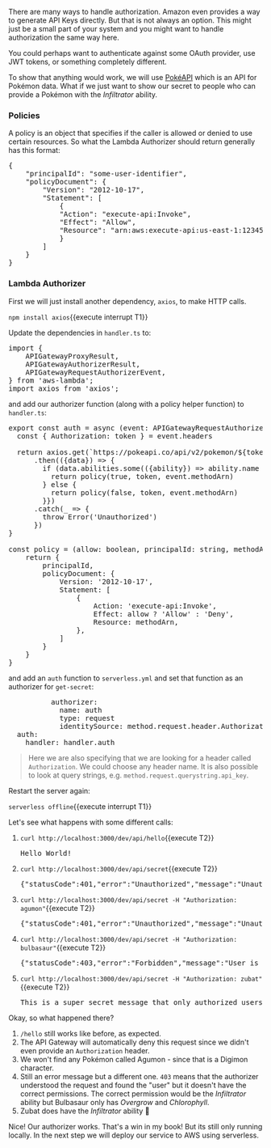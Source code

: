 There are many ways to handle authorization. Amazon even provides a way to generate API Keys directly. But that is not always an option. This might just be a small part of your system and you might want to handle authorization the same way here.

You could perhaps want to authenticate against some OAuth provider, use JWT tokens, or something completely different.

To show that anything would work, we will use [PokéAPI](https://pokeapi.co/) which is an API for Pokémon data. What if we just want to show our secret to people who can provide a Pokémon with the *Infiltrator* ability. 

### Policies
A policy is an object that specifies if the caller is allowed or denied to use certain resources. So what the Lambda Authorizer should return generally has this format:

<pre class="file">
{
    "principalId": "some-user-identifier",
    "policyDocument": {
        "Version": "2012-10-17",
        "Statement": [
            {
            "Action": "execute-api:Invoke",
            "Effect": "Allow",
            "Resource": "arn:aws:execute-api:us-east-1:123456789012:ivdtdhp7b5/ESTestInvoke-stage/GET/"
            }
        ]
    }
}
</pre>

### Lambda Authorizer
First we will just install another dependency, `axios`, to make HTTP calls.

`npm install axios`{{execute interrupt T1}}

Update the dependencies in `handler.ts` to:
<pre class="file" data-filename="project-red/handler.ts" data-target="insert" data-marker="import { APIGatewayProxyResult } from 'aws-lambda';">
import { 
    APIGatewayProxyResult, 
    APIGatewayAuthorizerResult,
    APIGatewayRequestAuthorizerEvent,
} from 'aws-lambda';
import axios from 'axios';
</pre>

and add our authorizer function (along with a policy helper function) to `handler.ts`:

<pre class="file" data-filename="project-red/handler.ts" data-target="append">
export const auth = async (event: APIGatewayRequestAuthorizerEvent): Promise&lt;APIGatewayAuthorizerResult&gt; => {
  const { Authorization: token } = event.headers
  
  return axios.get(`https://pokeapi.co/api/v2/pokemon/${token}`)
      .then(({data}) => {
        if (data.abilities.some(({ability}) => ability.name === "infiltrator")) {
          return policy(true, token, event.methodArn)
        } else {
          return policy(false, token, event.methodArn)
        }})
      .catch(_ => {
        throw Error('Unauthorized')
      })
}

const policy = (allow: boolean, principalId: string, methodArn: string) => {
    return {
        principalId,
        policyDocument: {
            Version: '2012-10-17',
            Statement: [
                {
                    Action: 'execute-api:Invoke',
                    Effect: allow ? 'Allow' : 'Deny',
                    Resource: methodArn,
                },
            ]
        }
    }
}
</pre>

and add an `auth` function to `serverless.yml` and set that function as an authorizer for `get-secret`:

<pre class="file" data-filename="project-red/serverless.yml" data-target="append">
          authorizer:
            name: auth
            type: request
            identitySource: method.request.header.Authorization
  auth:
    handler: handler.auth
</pre>

> Here we are also specifying that we are looking for a header called `Authorization`. We could choose any header name. It is also possible to look at query strings, e.g. `method.request.querystring.api_key`.

Restart the server again:

`serverless offline`{{execute interrupt T1}}

Let's see what happens with some different calls:
1. `curl http://localhost:3000/dev/api/hello`{{execute T2}}
   <pre class="file">Hello World!</pre>
2. `curl http://localhost:3000/dev/api/secret`{{execute T2}}
   <pre class="file">{"statusCode":401,"error":"Unauthorized","message":"Unauthorized"}</pre>
3. `curl http://localhost:3000/dev/api/secret -H "Authorization: agumon"`{{execute T2}}
   <pre class="file">{"statusCode":401,"error":"Unauthorized","message":"Unauthorized"}</pre>
4. `curl http://localhost:3000/dev/api/secret -H "Authorization: bulbasaur"`{{execute T2}}
   <pre class="file">{"statusCode":403,"error":"Forbidden","message":"User is not authorized to access this resource"}</pre>
5. `curl http://localhost:3000/dev/api/secret -H "Authorization: zubat"`{{execute T2}}
   <pre class="file">This is a super secret message that only authorized users should see!</pre>

Okay, so what happened there? 

1. `/hello` still works like before, as expected.
2. The API Gateway will automatically deny this request since we didn't even provide an `Authorization` header.
3. We won't find any Pokémon called Agumon - since that is a Digimon character.
4. Still an error message but a different one. `403` means that the authorizer understood the request and found the "user" but it doesn't have the correct permissions. The correct permission would be the *Infiltrator* ability but Bulbasaur only has *Overgrow* and *Chlorophyll*. 
5. Zubat does have the *Infiltrator* ability 🎉


Nice! Our authorizer works. That's a win in my book! But its still only running locally. In the next step we will deploy our service to AWS using serverless.